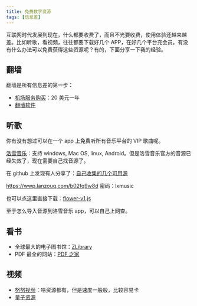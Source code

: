 ```yaml
---
title: 免费数字资源
tags: [信息差]
---
```


互联网时代发展到现在，什么都要收费了，而且不光要收费，使用体验还越来越差。比如听歌，看视频，往往都要下载好几个 APP，在好几个平台充会员。有没有什么办法可以免费获得这些资源呢？有的，下面分享一下我的经验。

<!-- more -->

## 翻墙

翻墙是所有信息差的第一步：

- [机场服务购买](https://portal.shadowsocks.nz/login)：20 美元一年
- [翻墙软件](https://clashxhub.com/)

## 听歌

你有没有想过可以在一个 app 上免费听所有音乐平台的 VIP 歌曲呢。

[洛雪音乐](https://lxmusic.toside.cn/)：支持 windows, Mac OS, linux, Android。但是洛雪音乐官方的音源已经失效了，现在需要自己找音源了。

在 github 上发现有人分享了：[自己收集的几个可用源](https://github.com/lyswhut/lx-music-desktop/issues/1769)

https://wwp.lanzouq.com/b02fq9w8d
密码：lxmusic

也可以点这里直接下载：[flower-v1.js](../assets/flower-v1.js)

至于怎么导入音源到洛雪音乐 app，可以自己上网查。

## 看书

- 全球最大的电子图书馆：[ZLibrary](https://zh.singlelogin.rs/)
- PDF 最全的网站：[PDF 之家](https://homeofpdf.com/)

## 视频

- [努努视频](https://nnyy.in/)：啥资源都有，但是速度一般般，比较容易卡
- [量子资源](http://lzizy.net/)
